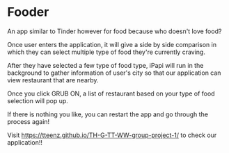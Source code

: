 # Fooder

An app similar to Tinder however for food because who doesn't love food?

Once user enters the application, it will give a side by side comparison in which they can select multiple type of food they're currently craving. 

After they have selected a few type of food type, iPapi will run in the background to gather information of user's city so that our application can view restaurant that are nearby. 

Once you click GRUB ON, a list of restaurant based on your type of food selection will pop up.

If there is nothing you like, you can restart the app and go through the process again!

Visit https://tteenz.github.io/TH-G-TT-WW-group-project-1/ to check our application!!